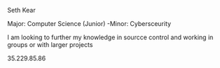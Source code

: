 Seth Kear

Major: Computer Science (Junior)
-Minor: Cybersceurity

I am looking to further my knowledge in sourcce control and working in groups or with larger projects

35.229.85.86
